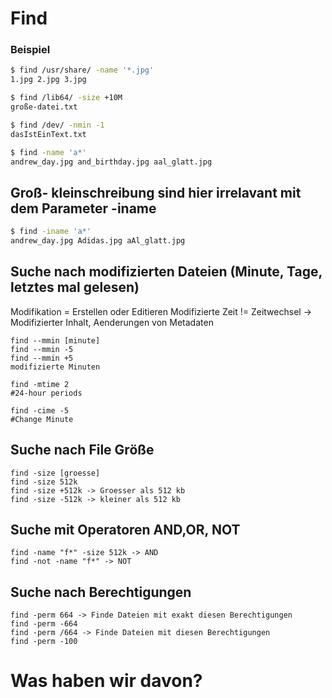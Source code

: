 # Find

### Beispiel
```bash
$ find /usr/share/ -name '*.jpg'
1.jpg 2.jpg 3.jpg
```

```bash
$ find /lib64/ -size +10M
große-datei.txt
```

```bash
$ find /dev/ -nmin -1
dasIstEinText.txt
```

```bash
$ find -name 'a*'
andrew_day.jpg and_birthday.jpg aal_glatt.jpg
```

## Groß- kleinschreibung sind hier irrelavant mit dem Parameter -iname
```bash
$ find -iname 'a*'
andrew_day.jpg Adidas.jpg aAl_glatt.jpg
```

## Suche nach modifizierten Dateien (Minute, Tage, letztes mal gelesen)

Modifikation = Erstellen oder Editieren
Modifizierte Zeit != Zeitwechsel
-> Modifizierter Inhalt, Aenderungen von Metadaten

```
find --mmin [minute]
find --mmin -5
find --mmin +5
modifizierte Minuten
```

```
find -mtime 2
#24-hour periods
```

```
find -cime -5
#Change Minute
```

## Suche nach File Größe

```
find -size [groesse]
find -size 512k
find -size +512k -> Groesser als 512 kb
find -size -512k -> kleiner als 512 kb
```

## Suche mit Operatoren AND,OR, NOT
```
find -name "f*" -size 512k -> AND
find -not -name "f*" -> NOT
```

## Suche nach Berechtigungen
```
find -perm 664 -> Finde Dateien mit exakt diesen Berechtigungen
find -perm -664
find -perm /664 -> Finde Dateien mit diesen Berechtigungen
find -perm -100
```




# Was haben wir davon?